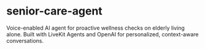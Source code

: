 # senior-care-agent
Voice-enabled AI agent for proactive wellness checks on elderly living alone. Built with LiveKit Agents and OpenAI for personalized, context-aware conversations.
